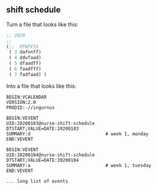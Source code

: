 
## shift schedule

Turn a file that looks like this:

```scheme
;; 2020
;;
(;;  MTWTFSS
 ( 3 dafnnff)
 ( 4 ddufaad)
 ( 5 dfaadff)
 ( 6 faadfff)
 ( 7 fadfaad) )
```

Into a file that looks like this:

```
BEGIN:VCALENDAR
VERSION:2.0
PRODID:-//ingurnus

BEGIN:VEVENT
UID:20200103@nurse-shift-schedule
DTSTART;VALUE=DATE:20200103
SUMMARY:d                            # week 1, monday
END:VEVENT

BEGIN:VEVENT
UID:20200104@nurse-shift-schedule
DTSTART;VALUE=DATE:20200104
SUMMARY:a                            # week 1, tuesday
END:VEVENT

... long list of events
```
